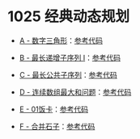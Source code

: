 # 1025 经典动态规划

- [A - 数字三角形](Question/A%20-%20数字三角形.md)：[参考代码](Solution/A.cpp)

- [B - 最长递增子序列 I](Question/B%20-%20最长递增子序列%20I.md)：[参考代码](Solution/B.cpp)

- [C - 最长公共子序列](Question/C%20-%20最长公共子序列.md)：[参考代码](Solution/C.cpp)

- [D - 连续数组最大和问题](Question/D%20-%20连续数组最大和问题.md)：[参考代码](Solution/D.cpp)

- [E - 01饭卡](Question/E%20-%2001饭卡.md)：[参考代码](Solution/E.cpp)

- [F - 合并石子](Question/F%20-%20合并石子.md)：[参考代码](Solution/F.cpp)